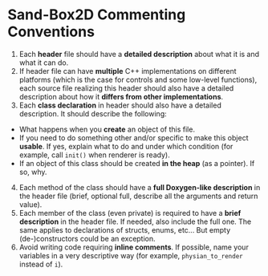 # Sand-Box2D Commenting Conventions
1. Each **header** file should have a **detailed description**
about what it is and what it can do.
2. If header file can have **multiple** C++ implementations on different platforms
(which is the case for controls and some low-level functions),
each source file realizing this header should also have a detailed description
about how it **differs from other implementations**.
3. Each **class declaration** in header should also have a detailed description.
It should describe the following:
  * What happens when you **create** an object of this file.
  * If you need to do something other and/or specific to make this object **usable**.
  If yes, explain what to do and under which condition
  (for example, call `init()` when renderer is ready).
  * If an object of this class should be created **in the heap** (as a pointer).
  If so, why.
4. Each method of the class should have
a **full Doxygen-like description** in the header file
(brief, optional full, describe all the arguments and return value).
5. Each member of the class (even private)
is required to have a **brief description** in the header file.
If needed, also include the full one.
The same applies to declarations of structs, enums, etc...
But empty (de-)constructors could be an exception.
6. Avoid writing code requiring **inline comments**.
If possible, name your variables in a very descriptive way
(for example, `physian_to_render` instead of `i`).
